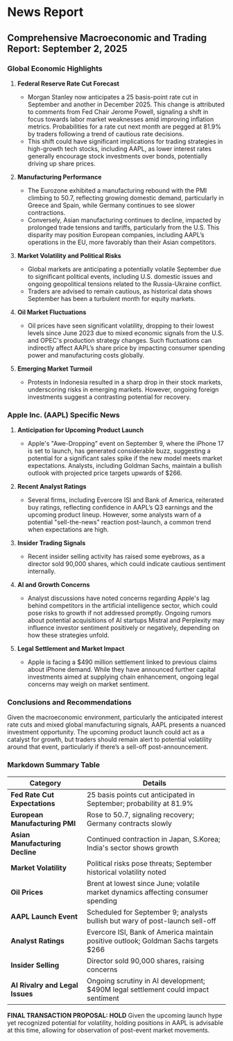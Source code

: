 # News Report

## Comprehensive Macroeconomic and Trading Report: September 2, 2025

### **Global Economic Highlights**
1. **Federal Reserve Rate Cut Forecast** 
   - Morgan Stanley now anticipates a 25 basis-point rate cut in September and another in December 2025. This change is attributed to comments from Fed Chair Jerome Powell, signaling a shift in focus towards labor market weaknesses amid improving inflation metrics. Probabilities for a rate cut next month are pegged at 81.9% by traders following a trend of cautious rate decisions.
   - This shift could have significant implications for trading strategies in high-growth tech stocks, including AAPL, as lower interest rates generally encourage stock investments over bonds, potentially driving up share prices.

2. **Manufacturing Performance** 
   - The Eurozone exhibited a manufacturing rebound with the PMI climbing to 50.7, reflecting growing domestic demand, particularly in Greece and Spain, while Germany continues to see slower contractions.
   - Conversely, Asian manufacturing continues to decline, impacted by prolonged trade tensions and tariffs, particularly from the U.S. This disparity may position European companies, including AAPL’s operations in the EU, more favorably than their Asian competitors.

3. **Market Volatility and Political Risks** 
   - Global markets are anticipating a potentially volatile September due to significant political events, including U.S. domestic issues and ongoing geopolitical tensions related to the Russia-Ukraine conflict.
   - Traders are advised to remain cautious, as historical data shows September has been a turbulent month for equity markets.

4. **Oil Market Fluctuations** 
   - Oil prices have seen significant volatility, dropping to their lowest levels since June 2023 due to mixed economic signals from the U.S. and OPEC's production strategy changes. Such fluctuations can indirectly affect AAPL’s share price by impacting consumer spending power and manufacturing costs globally.

5. **Emerging Market Turmoil** 
   - Protests in Indonesia resulted in a sharp drop in their stock markets, underscoring risks in emerging markets. However, ongoing foreign investments suggest a contrasting potential for recovery.
  
### **Apple Inc. (AAPL) Specific News**
1. **Anticipation for Upcoming Product Launch** 
   - Apple's "Awe-Dropping" event on September 9, where the iPhone 17 is set to launch, has generated considerable buzz, suggesting a potential for a significant sales spike if the new model meets market expectations. Analysts, including Goldman Sachs, maintain a bullish outlook with projected price targets upwards of $266.

2. **Recent Analyst Ratings** 
   - Several firms, including Evercore ISI and Bank of America, reiterated buy ratings, reflecting confidence in AAPL’s Q3 earnings and the upcoming product lineup. However, some analysts warn of a potential "sell-the-news" reaction post-launch, a common trend when expectations are high.

3. **Insider Trading Signals** 
   - Recent insider selling activity has raised some eyebrows, as a director sold 90,000 shares, which could indicate cautious sentiment internally.

4. **AI and Growth Concerns**  
   - Analyst discussions have noted concerns regarding Apple's lag behind competitors in the artificial intelligence sector, which could pose risks to growth if not addressed promptly. Ongoing rumors about potential acquisitions of AI startups Mistral and Perplexity may influence investor sentiment positively or negatively, depending on how these strategies unfold.
   
5. **Legal Settlement and Market Impact** 
   - Apple is facing a $490 million settlement linked to previous claims about iPhone demand. While they have announced further capital investments aimed at supplying chain enhancement, ongoing legal concerns may weigh on market sentiment.

### **Conclusions and Recommendations**
Given the macroeconomic environment, particularly the anticipated interest rate cuts and mixed global manufacturing signals, AAPL presents a nuanced investment opportunity. The upcoming product launch could act as a catalyst for growth, but traders should remain alert to potential volatility around that event, particularly if there’s a sell-off post-announcement.

### **Markdown Summary Table**
| **Category**                       | **Details**                                                                           |
|------------------------------------|---------------------------------------------------------------------------------------|
| **Fed Rate Cut Expectations**      | 25 basis points cut anticipated in September; probability at 81.9%                   |
| **European Manufacturing PMI**      | Rose to 50.7, signaling recovery; Germany contracts slowly                           |
| **Asian Manufacturing Decline**     | Continued contraction in Japan, S.Korea; India's sector shows growth                  |
| **Market Volatility**               | Political risks pose threats; September historical volatility noted                   |
| **Oil Prices**                     | Brent at lowest since June; volatile market dynamics affecting consumer spending      |
| **AAPL Launch Event**              | Scheduled for September 9; analysts bullish but wary of post-launch sell-off       |
| **Analyst Ratings**                | Evercore ISI, Bank of America maintain positive outlook; Goldman Sachs targets $266  |
| **Insider Selling**                | Director sold 90,000 shares, raising concerns                                         |
| **AI Rivalry and Legal Issues**    | Ongoing scrutiny in AI development; $490M legal settlement could impact sentiment     |

**FINAL TRANSACTION PROPOSAL: HOLD** 
Given the upcoming launch hype yet recognized potential for volatility, holding positions in AAPL is advisable at this time, allowing for observation of post-event market movements.
